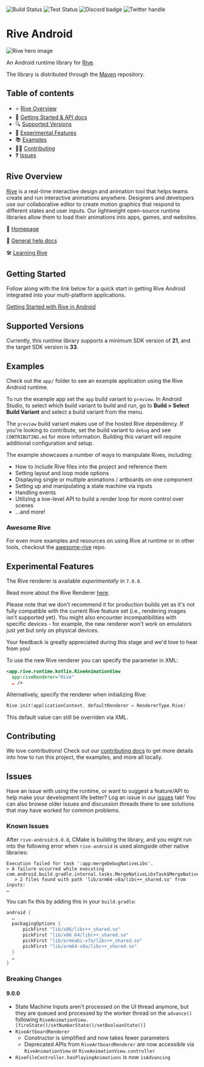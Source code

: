 ![Build Status](https://github.com/rive-app/rive-android/actions/workflows/release.yml/badge.svg)
![Test Status](https://github.com/rive-app/rive-android/actions/workflows/tests.yml/badge.svg)
![Discord badge](https://img.shields.io/discord/532365473602600965)
![Twitter handle](https://img.shields.io/twitter/follow/rive_app.svg?style=social&label=Follow)

# Rive Android

![Rive hero image](https://cdn.rive.app/rive_logo_dark_bg.png)

An Android runtime library for [Rive](https://rive.app).

The library is distributed through
the [Maven](https://search.maven.org/artifact/app.rive/rive-android) repository.

## Table of contents

- ⭐️ [Rive Overview](#rive-overview)
- 🚀 [Getting Started & API docs](#getting-started)
- 🔍 [Supported Versions](#supported-versions)
- 🧪 [Experimental Features](#experimental-features)
- 📚 [Examples](#examples)
- 👨‍💻 [Contributing](#contributing)
- ❓ [Issues](#issues)

## Rive Overview

[Rive](https://rive.app) is a real-time interactive design and animation tool that helps teams
create and run interactive animations anywhere. Designers and developers use our collaborative
editor to create motion graphics that respond to different states and user inputs. Our lightweight
open-source runtime libraries allow them to load their animations into apps, games, and websites.

🏡 [Homepage](https://rive.app/)

📘 [General help docs](https://help.rive.app/)

🛠 [Learning Rive](https://rive.app/learn-rive/)

## Getting Started

Follow along with the link below for a quick start in getting Rive Android integrated into your
multi-platform applications.

[Getting Started with Rive in Android](https://help.rive.app/runtimes/overview/android)

## Supported Versions

Currently, this runtime library supports a minimum SDK version of **21**, and the target SDK version
is **33**.

## Examples

Check out the `app/` folder to see an example application using the Rive Android runtime.

To run the example app set the `app` build variant to `preview`. In Android Studio, to select which build variant to build and run, go to **Build > Select Build Variant** and select a build variant from the menu.

The `preview` build variant makes use of the hosted Rive dependency. If you're looking to contribute, set the build variant to `debug` and see `CONTRIBUTING.md` for more information. Building this variant will require additional configuration and setup.

The example showcases a number of ways to manipulate Rives, including:

- How to include Rive files into the project and reference them
- Setting layout and loop mode options
- Displaying single or multiple animations / artboards on one component
- Setting up and manipulating a state machine via inputs
- Handling events
- Utilizing a low-level API to build a render loop for more control over scenes
- ...and more!

### Awesome Rive

For even more examples and resources on using Rive at runtime or in other tools, checkout the [awesome-rive](https://github.com/rive-app/awesome-rive) repo.

## Experimental Features

The Rive renderer is available _experimentally_ in `7.0.0`.

Read more about the Rive Renderer [here](https://rive.app/renderer).

Please note that we don't recommend it for production builds yet as it's not fully compatible with the current Rive feature set (i.e., rendering images isn't supported yet). You might also encounter incompatibilities with specific devices - for example, the new renderer won't work on emulators just yet but only on physical devices.

Your feedback is greatly appreciated during this stage and we'd love to hear from you!

To use the new Rive renderer you can specify the parameter in XML:

```xml
<app.rive.runtime.kotlin.RiveAnimationView
  app:riveRenderer="Rive"
  … />
```

Alternatively, specify the renderer when initializing Rive:

```kotlin
Rive.init(applicationContext, defaultRenderer = RendererType.Rive)
```

This default value can still be overriden via XML.

## Contributing

We love contributions! Check out our [contributing docs](./CONTRIBUTING.md) to get more details into
how to run this project, the examples, and more all locally.

## Issues

Have an issue with using the runtime, or want to suggest a feature/API to help make your development
life better? Log an issue in our [issues](https://github.com/rive-app/rive-android/issues) tab! You
can also browse older issues and discussion threads there to see solutions that may have worked for
common problems.

### Known Issues

After `rive-android:6.0.0`, CMake is building the library, and you might run into the following error when `rive-android` is used alongside other native libraries:

```shell
Execution failed for task ':app:mergeDebugNativeLibs'.
> A failure occurred while executing com.android.build.gradle.internal.tasks.MergeNativeLibsTask$MergeNativeLibsTaskWorkAction
   > 2 files found with path 'lib/arm64-v8a/libc++_shared.so' from inputs:
…
```

You can fix this by adding this in your `build.gradle`:

```gradle
android {
  …
  packagingOptions {
      pickFirst "lib/x86/libc++_shared.so"
      pickFirst "lib/x86_64/libc++_shared.so"
      pickFirst "lib/armeabi-v7a/libc++_shared.so"
      pickFirst "lib/arm64-v8a/libc++_shared.so"
  }
  …
}
```

### Breaking Changes

#### **9.0.0**

- State Machine Inputs aren't processed on the UI thread anymore, but they are queued and processed
  by the worker thread on the `advance()` following `RiveAnimationView.[fireState()/setNumberState()/setBooleanState()]`
- `RiveArtboardRenderer`
  - Constructor is simplified and now takes fewer parameters
  - Deprecated APIs from `RiveArtboardRenderer` are now accessible via `RiveAnimationView` or `RiveAnimationView.controller`
- `RiveFileController.hasPlayingAnimations` is now `isAdvancing`
